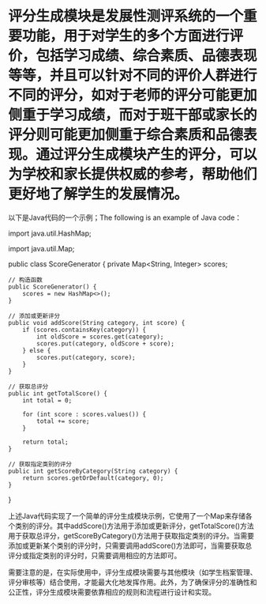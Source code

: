 # 评分生成模块是发展性测评系统的一个重要功能，用于对学生的多个方面进行评价，包括学习成绩、综合素质、品德表现等等，并且可以针对不同的评价人群进行不同的评分，如对于老师的评分可能更加侧重于学习成绩，而对于班干部或家长的评分则可能更加侧重于综合素质和品德表现。通过评分生成模块产生的评分，可以为学校和家长提供权威的参考，帮助他们更好地了解学生的发展情况。

以下是Java代码的一个示例；The following is an example of Java code：


import java.util.HashMap;

import java.util.Map;

public class ScoreGenerator {
    private Map<String, Integer> scores;

    // 构造函数
    public ScoreGenerator() {
        scores = new HashMap<>();
    }

    // 添加或更新评分
    public void addScore(String category, int score) {
        if (scores.containsKey(category)) {
            int oldScore = scores.get(category);
            scores.put(category, oldScore + score);
        } else {
            scores.put(category, score);
        }
    }

    // 获取总评分
    public int getTotalScore() {
        int total = 0;

        for (int score : scores.values()) {
            total += score;
        }

        return total;
    }

    // 获取指定类别的评分
    public int getScoreByCategory(String category) {
        return scores.getOrDefault(category, 0);
    }
}


上述Java代码实现了一个简单的评分生成模块示例，它使用了一个Map来存储各个类别的评分。其中addScore()方法用于添加或更新评分，getTotalScore()方法用于获取总评分，getScoreByCategory()方法用于获取指定类别的评分。当需要添加或更新某个类别的评分时，只需要调用addScore()方法即可，当需要获取总评分或指定类别的评分时，只需要调用相应的方法即可。


需要注意的是，在实际使用中，评分生成模块需要与其他模块（如学生档案管理、评分审核等）结合使用，才能最大化地发挥作用。此外，为了确保评分的准确性和公正性，评分生成模块需要依靠相应的规则和流程进行设计和实现。
